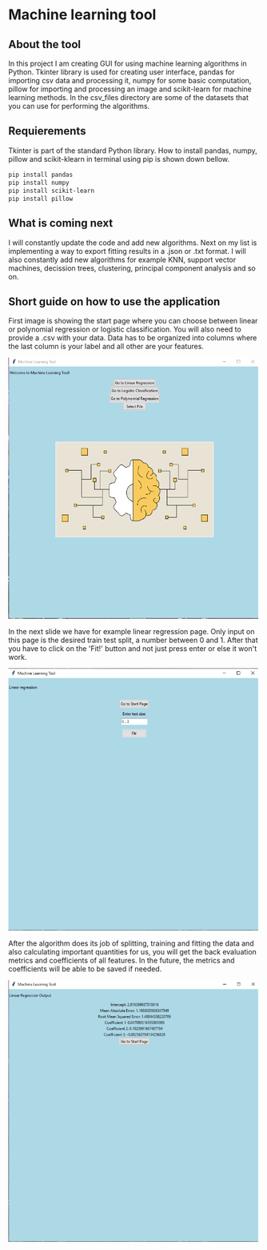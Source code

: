 # Machine learning tool

## About the tool

In this project I am creating GUI for using machine learning algorithms in Python. Tkinter library is used for creating user interface, pandas for importing csv data and processing it, numpy for some basic computation, pillow for importing and processing an image and scikit-learn for machine learning methods. In the csv_files directory are some of the datasets that you can use for performing the algorithms.

## Requierements

Tkinter is part of the standard Python library. How to install pandas, numpy, pillow and scikit-klearn in terminal using pip is shown down bellow. 
```
pip install pandas
pip install numpy
pip install scikit-learn
pip install pillow
```

## What is coming next

I will constantly update the code and add new algorithms. Next on my list is implementing a way to export fitting results in a .json or .txt format. I will also constantly add new algorithms for example KNN, support vector machines, decission trees, clustering, principal component analysis and so on. 

## Short guide on how to use the application

First image is showing the start page where you can choose between linear or polynomial regression or logistic classification. You will also need to provide a .csv with your data. Data has to be organized into columns where the last column is your label and all other are your features.

<img src="./images/Start page.png" alt="Alt text" width="500"/>

In the next slide we have for example linear regression page. Only input on this page is the desired train test split, a number between 0 and 1. After that you have to click on the 'Fit!' button and not just press enter or else it won't work.

<img src="./images/Linear regression.png" alt="Alt text" width="500"/>

After the algorithm does its job of splitting, training and fitting the data and also calculating important quantities for us, you will get the back evaluation metrics and coefficients of all features. In the future, the metrics and coefficients will be able to be saved if needed. 

<img src="./images/Output.png" alt="Alt text" width="500"/>


